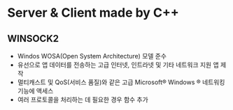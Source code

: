 # Server & Client made by C++

## WINSOCK2
- Windos WOSA(Open System Architecture) 모델 준수
- 유선으로 앱 데이터를 전송하는 고급 인터넷, 인트라넷 및 기타 네트워크 지원 앱 제작
- 멀티캐스트 및 QoS(서비스 품질)와 같은 고급 Microsoft® Windows ® 네트워킹 기능에 액세스
- 여러 프로토콜을 처리하는 데 필요한 경우 함수 추가
